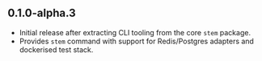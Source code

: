 ## 0.1.0-alpha.3

- Initial release after extracting CLI tooling from the core `stem` package.
- Provides `stem` command with support for Redis/Postgres adapters and dockerised
test stack.
